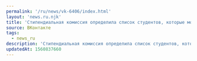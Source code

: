 ```yaml
---
permalink: '/ru/news/vk-6406/index.html'
layout: 'news.ru.njk'
title: 'Стипендиальная комиссия определила список студентов, которые могут выкупить путёвки на летний о…'
source: ВКонтакте
tags:
  - news_ru
description: 'Стипендиальная комиссия определила список студентов, которые могут выкупить путёвки на летний о…'
updatedAt: 1560837660
---
```

